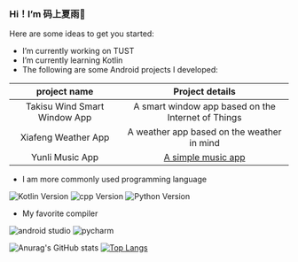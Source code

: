 ### Hi！I’m 码上夏雨👋

Here are some ideas to get you started:

- I’m currently working on TUST
- I’m currently learning Kotlin
- The following are some Android projects I developed:

|  project name   | Project details  |
|  :----:  | :----:  |
| Takisu Wind Smart Window App  | A smart window app based on the Internet of Things |
| Xiafeng Weather App  | A weather app based on the weather in mind |
| Yunli Music App | [A simple music app](https://github.com/Mashiro2019/GMusic) |

- I am more commonly used programming language

![Kotlin Version](https://img.shields.io/badge/kotlin-v1.4.31-%2300b894)
![cpp Version](https://img.shields.io/badge/cpp-C%2B%2B23-%230984e3)
![Python Version](https://img.shields.io/badge/python-v3.8.3-%23e84393)
- My favorite compiler

![android studio](https://img.shields.io/badge/Android%20Studio-Canary%2011-%23e17055)
![pycharm](https://img.shields.io/badge/pycharm-2020.3-brightgreen)

![Anurag's GitHub stats](https://github-readme-stats.vercel.app/api?username=Mashiro2019&show_icons=true&theme=cobalt)
[![Top Langs](https://github-readme-stats.vercel.app/api/top-langs/?username=Mashiro2019&layout=compact)](https://github.com/anuraghazra/github-readme-stats)
